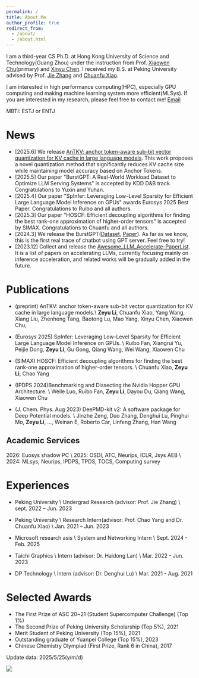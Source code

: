 ```yaml
---
permalink: /
title: About Me
author_profile: true
redirect_from: 
  - /about/
  - /about.html
---
```


I am a third-year CS Ph.D. at Hong Kong University of Science and Technology(Guang Zhou) under the instruction from Prof. [Xiaowen Chu](https://sites.google.com/view/chuxiaowen)(primary) and [Xinyu Chen](https://soldierchen.github.io/). I received my B.S. at Peking University advised by Prof. [Jie Zhang](https://www.chaselab.wiki/) and [Chuanfu Xiao](https://chuanfuxiao.github.io/).

I am interested in high performance computing(HPC), especially GPU computing and making machine learning system more efficient(MLSys). If you are interested in my research, please feel free to contact me! [Email](zeyuli0123@icloud.com)

MBTI: ESTJ or ENTJ

# News
- [2025.6] We release [AnTKV: anchor token-aware sub-bit vector quantization for KV cache in large language models](https://arxiv.org/abs/2506.19505). This work proposes a novel quantization method that significantly reduces KV cache size while maintaining model accuracy based on Anchor Tokens.
- [2025.5] Our paper "BurstGPT: A Real-World Workload Dataset to Optimize LLM Serving Systems" is accepted by KDD D&B track. Congratulations to Yuxin and Yuhan.
- [2025.4] Our paper "SpInfer: Leveraging Low-Level Sparsity for Efficient Large Language Model Inference on GPUs" awards Eurosys 2025 Best Paper. Congratulations to Ruibo and all authors.
- [2025.3] Our paper "HOSCF: Efficient decoupling algorithms for finding the best rank-one approximation of higher-order tensors" is accepted by SIMAX. Congratulations to Chuanfu and all authors.
- [2024.3] We release the BurstGPT([Dataset](https://github.com/HPMLL/BurstGPT), [Paper](https://arxiv.org/abs/2401.17644)). As far as we know, this is the first real trace of chatbot using GPT server. Feel free to try!
- [2023.12] Collect and release the [Awesome_LLM_Accelerate-PaperList](https://github.com/galeselee/Awesome_LLM_Accelerate-PaperList). It is a list of papers on accelerating LLMs, currently focusing mainly on inference acceleration, and related works will be gradually added in the future.

# Publications
- (preprint) AnTKV: anchor token-aware sub-bit vector quantization for KV cache in large language models.\\
  **Zeyu Li**, Chuanfu Xiao, Yang Wang, Xiang Liu, Zhenheng Tang, Baotong Lu, Mao Yang, Xinyu Chen, Xiaowen Chu, 
  
- (Eurosys 2025) SpInfer: Leveraging Low-Level Sparsity for Efficient Large Language Model Inference on GPUs. \\
  Ruibo Fan, Xiangrui Yu, Peijie Dong, **Zeyu Li**, Gu Gong, Qiang Wang, Wei Wang, Xiaowen Chu

- (SIMAX) HOSCF: Efficient decoupling algorithms for finding the best rank-one approximation of higher-order tensors. \\
  Chuanfu Xiao, **Zeyu Li**, Chao Yang

- (IPDPS 2024)Benchmarking and Dissecting the Nvidia Hopper GPU Architecture. \\
  Weile Luo, Ruibo Fan, **Zeyu Li**, Dayou Du, Qiang Wang, Xiaowen Chu

- (J. Chem. Phys. Aug 2023) DeePMD-kit v2: A software package for Deep Potential models. \\
  Jinzhe Zeng, Duo Zhang, Denghui Lu, Pinghui Mo, **Zeyu Li**, ..., Weinan E, Roberto Car, Linfeng Zhang, Han Wang

## Academic Services
2026: Euosys shadow PC \\
2025: OSDI, ATC, Neurips, ICLR, Jsys AEB \\
2024: MLsys, Neurips, IPDPS, TPDS, TOCS, Computing survey

# Experiences
- Peking University  \\
Undergrad Research (advisor: Prof. Jie Zhang) \\
sept. 2022 – Jun. 2023 

- Peking University \\
Research Intern(advisor: Prof. Chao Yang and Dr. Chuanfu Xiao) \\
Jan. 2021 – Jun. 2023

- Microsoft research asis \\
System and Networking Intern \\
Sept. 2024 - Feb. 2025

- Taichi Graphics \\
Intern (advisor: Dr. Haidong Lan) \\
Mar. 2022 - Jun. 2023

- DP Technology \\
Intern (advisor: Dr. Denghui Lu) \\
Mar. 2021 - Aug. 2021

# Selected Awards
- The First Prize of ASC 20~21 (Student Supercomputer Challenge) (Top 1%)
- The Second Prize of Peking University Scholarship (Top 5%), 2021
- Merit Student of Peking University (Top 15%), 2021
- Outstanding graduate of Yuanpei College (Top 15%), 2023
- Chinese Chemistry Olympiad (First Prize, Rank 6 in China), 2017

Update data: 2025/5/25(y/m/d)

<a href="https://clustrmaps.com/site/1by9p"  title="Visit tracker"><img src="//www.clustrmaps.com/map_v2.png?d=_Djo4mzjSb1favzToCmkQ53w-D3ydYk_aiivY5nyBKY&cl=ffffff&w=600" /></a>
